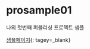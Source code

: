 # prosample01
나의 첫번째 퍼블리싱 프로젝트 샘플

[샘플페이지](https://joyoung-e.github.io/prosample01){: tagey=_blank}
